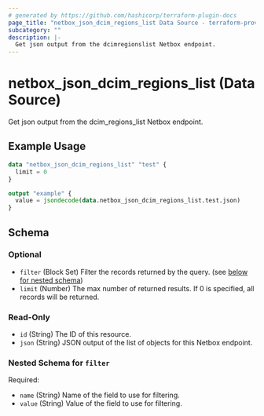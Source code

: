 ```yaml
---
# generated by https://github.com/hashicorp/terraform-plugin-docs
page_title: "netbox_json_dcim_regions_list Data Source - terraform-provider-netbox"
subcategory: ""
description: |-
  Get json output from the dcimregionslist Netbox endpoint.
---
```


# netbox_json_dcim_regions_list (Data Source)

Get json output from the dcim_regions_list Netbox endpoint.

## Example Usage

```terraform
data "netbox_json_dcim_regions_list" "test" {
  limit = 0
}

output "example" {
  value = jsondecode(data.netbox_json_dcim_regions_list.test.json)
}
```

<!-- schema generated by tfplugindocs -->
## Schema

### Optional

- `filter` (Block Set) Filter the records returned by the query. (see [below for nested schema](#nestedblock--filter))
- `limit` (Number) The max number of returned results. If 0 is specified, all records will be returned.

### Read-Only

- `id` (String) The ID of this resource.
- `json` (String) JSON output of the list of objects for this Netbox endpoint.

<a id="nestedblock--filter"></a>
### Nested Schema for `filter`

Required:

- `name` (String) Name of the field to use for filtering.
- `value` (String) Value of the field to use for filtering.


